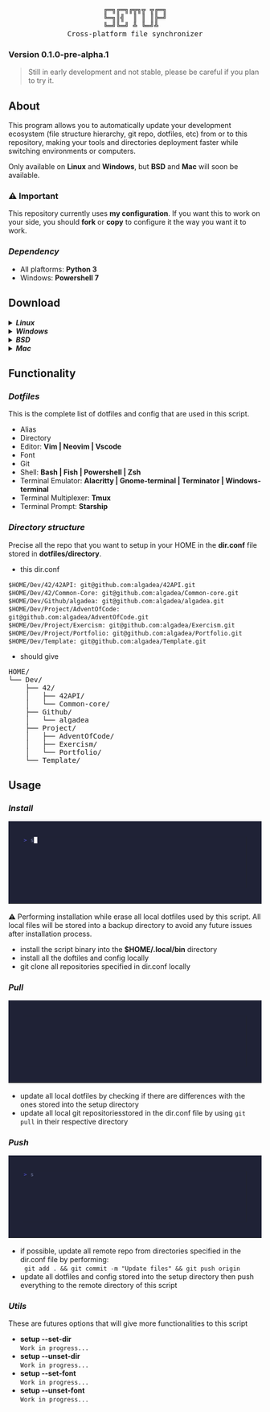<div align="center">
<pre>
╔═╗╔═╗╔╦╗╦ ╦╔═╗
╚═╗║╣  ║ ║ ║╠═╝
╚═╝╚═╝ ╩ ╚═╝╩  
Cross-platform file synchronizer
</pre>
</div>

### Version 0.1.0-pre-alpha.1
> Still in early development and not stable, please be careful if you plan to 
try it.

## **About**
This program allows you to automatically update your development ecosystem 
(file structure hierarchy, git repo, dotfiles, etc) from or to this repository, 
making your tools and directories deployment faster while switching environments 
or computers.</br>

Only available on **Linux** and **Windows**, but **BSD** and **Mac** will soon 
be available.

### **⚠️ Important**
This repository currently uses **my configuration**. If you want this to work 
on your side, you should **fork** or **copy** to configure it the way you want 
it to work. 

### ***Dependency***
- All plaftorms: **Python 3**
- Windows: **Powershell 7**

## **Download**
<details>
  <summary><strong><em>Linux</em></strong></summary>

  ```
  bash -c "cd $HOME && git clone git@github.com:algadea/.setup.git \
  && cd .setup && python initialization.py"
  ```
</details>

<details>
  <summary><strong><em>Windows</em></strong></summary>

  ```
  Invoke-Expression 'Set-Location $HOME;
  git clone git@github.com:algadea/.setup.git;
  Set-Location .\.setup\;
  python initialization.py'
  ```
</details>

<details>
  <summary><strong><em>BSD</em></strong></summary>

  `Work in progress...`
</details>

<details>
  <summary><strong><em>Mac</em></strong></summary>

  `Work in progress...`
</details>

## Functionality

### ***Dotfiles***
This is the complete list of dotfiles and config that are used in this script.
  - Alias
  - Directory
  - Editor: **Vim | Neovim | Vscode**
  - Font
  - Git
  - Shell: **Bash | Fish | Powershell | Zsh**
  - Terminal Emulator: **Alacritty | Gnome-terminal | Terminator | Windows-terminal**
  - Terminal Multiplexer: **Tmux**
  - Terminal Prompt: **Starship**

### ***Directory structure***
  Precise all the repo that you want to setup in your HOME in the **dir.conf** 
  file stored in **dotfiles/directory**.
  - this dir.conf
  ```
  $HOME/Dev/42/42API: git@github.com:algadea/42API.git
  $HOME/Dev/42/Common-Core: git@github.com:algadea/Common-core.git
  $HOME/Dev/Github/algadea: git@github.com:algadea/algadea.git
  $HOME/Dev/Project/AdventOfCode: git@github.com:algadea/AdventOfCode.git
  $HOME/Dev/Project/Exercism: git@github.com:algadea/Exercism.git
  $HOME/Dev/Project/Portfolio: git@github.com:algadea/Portfolio.git
  $HOME/Dev/Template: git@github.com:algadea/Template.git
  ```
  - should give
<pre>
HOME/
└── Dev/
    ├── 42/
    │   ├── 42API/
    │   └── Common-core/
    ├── Github/
    │   └── algadea
    ├── Project/
    │   ├── AdventOfCode/
    │   ├── Exercism/
    │   └── Portfolio/
    └── Template/
</pre>

## **Usage**
### ***Install***
<img src="asset/setup_install.gif">

⚠️ Performing installation while erase all local dotfiles used by this script.
All local files will be stored into a backup directory to avoid any future 
issues after installation process.
- install the script binary into the **$HOME/.local/bin** directory
- install all the doftiles and config locally
- git clone all repositories specified in dir.conf locally

### ***Pull***
<img src="asset/setup_pull.gif">

- update all local dotfiles by checking if there are differences with the ones
stored into the setup directory 
- update all local git repositoriesstored in the dir.conf file by using 
`git pull` in their respective directory

### ***Push***
<img src="asset/setup_push.gif">

- if possible, update all remote repo from directories specified in the dir.conf
 file by performing:<br>
 &nbsp;&nbsp;`git add . && git commit -m "Update files" && git push origin`<br>
- update all dotfiles and config stored into the setup directory then push 
everything to the remote directory of this script

### ***Utils***
These are futures options that will give more functionalities to this script
- **setup --set-dir**<br>
`Work in progress...`
- **setup --unset-dir**<br>
`Work in progress...`
- **setup --set-font**<br>
`Work in progress...`
- **setup --unset-font**<br>
`Work in progress...`
